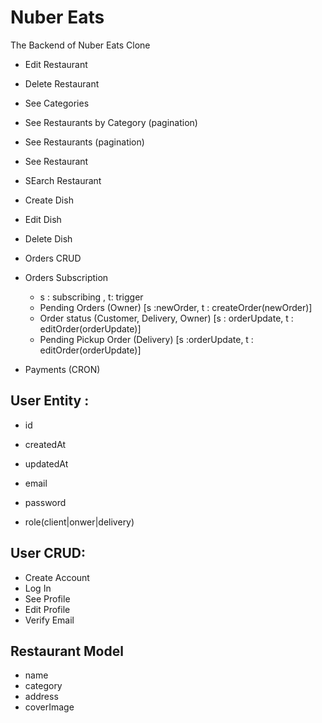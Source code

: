 # Nuber Eats

The Backend of Nuber Eats Clone

- Edit Restaurant
- Delete Restaurant

- See Categories
- See Restaurants by Category (pagination)
- See Restaurants (pagination)
- See Restaurant
- SEarch Restaurant

- Create Dish
- Edit Dish
- Delete Dish

- Orders CRUD
- Orders Subscription

  - s : subscribing , t: trigger
  - Pending Orders (Owner) [s :newOrder, t : createOrder(newOrder)]
  - Order status (Customer, Delivery, Owner) [s : orderUpdate, t : editOrder(orderUpdate)]
  - Pending Pickup Order (Delivery) [s :orderUpdate, t : editOrder(orderUpdate)]

- Payments (CRON)

## User Entity :

- id
- createdAt
- updatedAt

- email
- password
- role(client|onwer|delivery)

## User CRUD:

- Create Account
- Log In
- See Profile
- Edit Profile
- Verify Email

## Restaurant Model

- name
- category
- address
- coverImage
